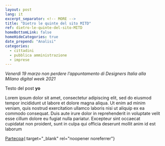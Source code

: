 ```yaml
---
layout: post
lang: it
excerpt_separator: <!-- MORE -->
title: "Dietro le quinte del sito MITD"
ref: dietro-le-quinte-del-sito-MITD
homeBottomLink: false
homeHideCategories: true
date_prepend: "Analisi"
categories:
  - cittadini
  - pubblica amministrazione
  - imprese
---
```


_Venerdì 19 marzo non perdere l’appuntamento di Designers Italia alla Milano digital week 2021_

<!-- MORE -->

Testo del post **yo**

Lorem ipsum dolor sit amet, consectetur adipiscing elit, sed do eiusmod tempor incididunt ut labore et dolore magna aliqua. Ut enim ad minim veniam, quis nostrud exercitation ullamco laboris nisi ut aliquip ex ea commodo consequat. Duis aute irure dolor in reprehenderit in voluptate velit esse cillum dolore eu fugiat nulla pariatur. Excepteur sint occaecat cupidatat non proident, sunt in culpa qui officia deserunt mollit anim id est laborum

[Partecpa](https://ec.europa.eu/eusurvey/runner/DesignersItaliaMDW){:target="_blank" rel="noopener noreferrer"}

